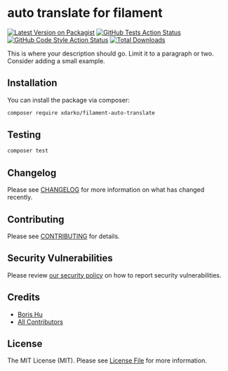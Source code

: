 # auto translate for filament

[![Latest Version on Packagist](https://img.shields.io/packagist/v/darko/filament-auto-translate.svg?style=flat-square)](https://packagist.org/packages/darko/filament-auto-translate)
[![GitHub Tests Action Status](https://img.shields.io/github/actions/workflow/status/darko/filament-auto-translate/run-tests.yml?branch=main&label=tests&style=flat-square)](https://github.com/darko/filament-auto-translate/actions?query=workflow%3Arun-tests+branch%3Amain)
[![GitHub Code Style Action Status](https://img.shields.io/github/actions/workflow/status/darko/filament-auto-translate/fix-php-code-styling.yml?branch=main&label=code%20style&style=flat-square)](https://github.com/darko/filament-auto-translate/actions?query=workflow%3A"Fix+PHP+code+styling"+branch%3Amain)
[![Total Downloads](https://img.shields.io/packagist/dt/darko/filament-auto-translate.svg?style=flat-square)](https://packagist.org/packages/darko/filament-auto-translate)



This is where your description should go. Limit it to a paragraph or two. Consider adding a small example.

## Installation

You can install the package via composer:

```bash
composer require xdarko/filament-auto-translate
```

## Testing

```bash
composer test
```

## Changelog

Please see [CHANGELOG](CHANGELOG.md) for more information on what has changed recently.

## Contributing

Please see [CONTRIBUTING](.github/CONTRIBUTING.md) for details.

## Security Vulnerabilities

Please review [our security policy](../../security/policy) on how to report security vulnerabilities.

## Credits

- [Boris Hu](https://github.com/hubo502)
- [All Contributors](../../contributors)

## License

The MIT License (MIT). Please see [License File](LICENSE.md) for more information.
